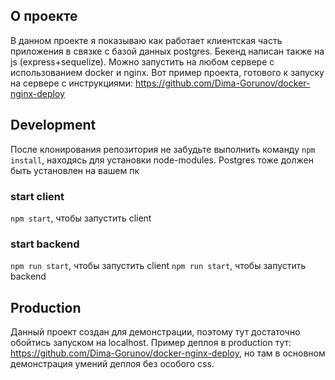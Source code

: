 ## О проекте
В данном проекте я показываю как работает клиентская часть приложения в связке с базой данных postgres.
Бекенд написан также на js (express+sequelize). Можно запустить на любом сервере с использованием docker и nginx. Вот пример проекта, 
готового к запуску на сервере c инструкциями: https://github.com/Dima-Gorunov/docker-nginx-deploy
## Development
После клонирования репозитория не забудьте выполнить команду `npm install`, находясь для установки node-modules.
Postgres тоже должен быть установлен на вашем пк
### start client 
`npm start`, чтобы запустить client 


### start backend
`npm run start`, чтобы запустить client
`npm run start`, чтобы запустить backend

## Production

Данный проект создан для демонстрации, поэтому тут достаточно обойтись запуском на localhost.
Пример деплоя в production тут: https://github.com/Dima-Gorunov/docker-nginx-deploy, но там в основном демонстрация умений деплоя без особого css.